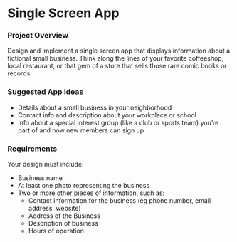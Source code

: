 Single Screen App
====

### Project Overview
Design and implement a single screen app that displays information about a fictional small business. Think along the lines of your favorite coffeeshop, local restaurant, or that gem of a store that sells those rare comic books or records.

### Suggested App Ideas
* Details about a small business in your neighborhood
* Contact info and description about your workplace or school
* Info about a special interest group (like a club or sports team) you’re part of and how new members can sign up

### Requirements
Your design must include:

* Business name
* At least one photo representing the business
* Two or more other pieces of information, such as:
	* Contact information for the business (eg phone number, email address, website)
	* Address of the Business
	* Description of business
	* Hours of operation
